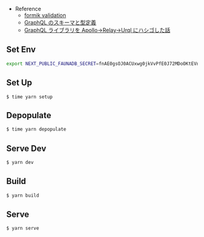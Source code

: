 - Reference
  - [formik validation](https://formik.org/docs/guides/validation)
  - [GraphQL のスキーマと型定義](https://qiita.com/NagaokaKenichi/items/d341dc092012e05d6606)
  - [GraphQL ライブラリを Apollo→Relay→Urql にハシゴした話](https://nulab.com/ja/blog/nulab/graphql-apollo-relay-urql/)

## Set Env

```bash
export NEXT_PUBLIC_FAUNADB_SECRET=fnAE0gsOJ0ACUxwg0jkVvPfE0J72MDoOKtEVnNeI
```

## Set Up

```fauna
$ time yarn setup
```

## Depopulate

```bash
$ time yarn depopulate
```

## Serve Dev

```bash
$ yarn dev
```

## Build

```bash
$ yarn build
```

## Serve

```bash
$ yarn serve
```
